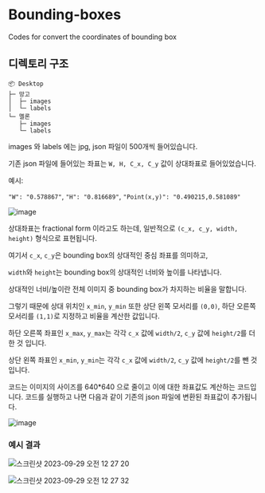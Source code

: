 # Bounding-boxes
Codes for convert the coordinates of bounding box

## 디렉토리 구조
```
📦 Desktop
├─ 망고
│  ├─ images
│  └─ labels
└─ 멜론
   ├─ images
   └─ labels
```
images 와 labels 에는 jpg, json 파일이 500개씩 들어있습니다.

기존 json 파일에 들어있는 좌표는 `W, H, C_x, C_y` 값이 상대좌표로 들어있었습니다. 

예시:

`"W": "0.578867"`,
`"H": "0.816689"`,
`"Point(x,y)": "0.490215,0.581089"`

![image](https://github.com/jeongin7103/Bounding-boxes/assets/127823391/aae6d2aa-ea12-47ad-8a39-192e657d0469)


상대좌표는 fractional form 이라고도 하는데, 일반적으로 `(c_x, c_y, width, height)` 형식으로 표현됩니다. 

여기서 `c_x`, `c_y`은 bounding box의 상대적인 중심 좌표를 의미하고, 

`width`와 `height`는 bounding box의 상대적인 너비와 높이를 나타냅니다. 

상대적인 너비/높이란 전체 이미지 중 bounding box가 차지하는 비율을 말합니다. 

그렇기 때문에 상대 위치인 `x_min`, `y_min` 또한 상단 왼쪽 모서리를 `(0,0)`, 하단 오른쪽 모서리를 `(1,1)`로 지정하고 비율을 계산한 값입니다.

하단 오른쪽 좌표인 `x_max`, `y_max`는 각각 `c_x` 값에 `width/2`, `c_y` 값에 `height/2`를 더한 것 입니다.

상단 왼쪽 좌표인 `x_min`, `y_min`는 각각 `c_x` 값에 `width/2`, `c_y` 값에 `height/2`를 뺀 것 입니다.



코드는 이미지의 사이즈를 640*640 으로 줄이고 이에 대한 좌표값도 계산하는 코드입니다. 
코드를 실행하고 나면 다음과 같이 기존의 json 파일에 변환된 좌표값이 추가됩니다.

![image](https://github.com/jeongin7103/Bounding-boxes/assets/127823391/0b98d24c-1365-48e1-9508-99c167955c90)

### 예시 결과

![스크린샷 2023-09-29 오전 12 27 20](https://github.com/jeongin7103/Bounding-boxes/assets/127823391/547ca82c-2cbf-4383-9873-65c3ab1eb828)

![스크린샷 2023-09-29 오전 12 27 32](https://github.com/jeongin7103/Bounding-boxes/assets/127823391/f335cd32-9ab5-453b-8dae-912875022eb5)




